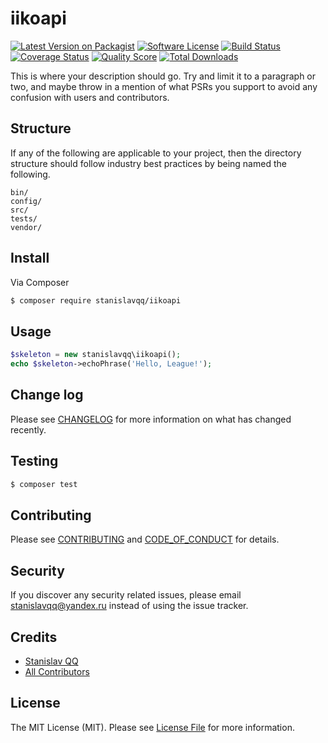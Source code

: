 # iikoapi

[![Latest Version on Packagist][ico-version]][link-packagist]
[![Software License][ico-license]](LICENSE.md)
[![Build Status][ico-travis]][link-travis]
[![Coverage Status][ico-scrutinizer]][link-scrutinizer]
[![Quality Score][ico-code-quality]][link-code-quality]
[![Total Downloads][ico-downloads]][link-downloads]

This is where your description should go. Try and limit it to a paragraph or two, and maybe throw in a mention of what
PSRs you support to avoid any confusion with users and contributors.

## Structure

If any of the following are applicable to your project, then the directory structure should follow industry best practices by being named the following.

```
bin/        
config/
src/
tests/
vendor/
```


## Install

Via Composer

``` bash
$ composer require stanislavqq/iikoapi
```

## Usage

``` php
$skeleton = new stanislavqq\iikoapi();
echo $skeleton->echoPhrase('Hello, League!');
```

## Change log

Please see [CHANGELOG](CHANGELOG.md) for more information on what has changed recently.

## Testing

``` bash
$ composer test
```

## Contributing

Please see [CONTRIBUTING](CONTRIBUTING.md) and [CODE_OF_CONDUCT](CODE_OF_CONDUCT.md) for details.

## Security

If you discover any security related issues, please email stanislavqq@yandex.ru instead of using the issue tracker.

## Credits

- [Stanislav QQ][link-author]
- [All Contributors][link-contributors]

## License

The MIT License (MIT). Please see [License File](LICENSE.md) for more information.

[ico-version]: https://img.shields.io/packagist/v/stanislavqq/iikoapi.svg?style=flat-square
[ico-license]: https://img.shields.io/badge/license-MIT-brightgreen.svg?style=flat-square
[ico-travis]: https://img.shields.io/travis/stanislavqq/iikoapi/master.svg?style=flat-square
[ico-scrutinizer]: https://img.shields.io/scrutinizer/coverage/g/stanislavqq/iikoapi.svg?style=flat-square
[ico-code-quality]: https://img.shields.io/scrutinizer/g/stanislavqq/iikoapi.svg?style=flat-square
[ico-downloads]: https://img.shields.io/packagist/dt/stanislavqq/iikoapi.svg?style=flat-square

[link-packagist]: https://packagist.org/packages/stanislavqq/iikoapi
[link-travis]: https://travis-ci.org/stanislavqq/iikoapi
[link-scrutinizer]: https://scrutinizer-ci.com/g/stanislavqq/iikoapi/code-structure
[link-code-quality]: https://scrutinizer-ci.com/g/stanislavqq/iikoapi
[link-downloads]: https://packagist.org/packages/stanislavqq/iikoapi
[link-author]: https://github.com/stanislavqq
[link-contributors]: ../../contributors

